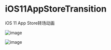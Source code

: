 # iOS11AppStoreTransition
iOS 11 App Store转场动画

![image](https://github.com/weikeyan/iOS11AppStoreTransition/tree/master/images/1.gif)


![image](https://github.com/weikeyan/iOS11AppStoreTransition/tree/master/images/2.gif)